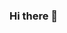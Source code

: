### Hi there 👋

<!--
**adi-ydv-1/adi-ydv-1** is a ✨ _special_ ✨ repository because its `README.md` (this file) appears on your GitHub profile.

Here are some ideas to get you started:

- 🔭 I’m currently working on ...dating app
- 🌱 I’m currently learning ...react native and django...
- 👯 I’m looking to collaborate on ...on my dating app
- 🤔 I’m looking for help with ...django..
- 💬 Ask me about ...anything
- 📫 How to reach me: ...
- 😄 Pronouns: ...he/him
- ⚡ Fun fact: ...I am a memer
-->
